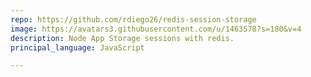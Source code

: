 ```yaml
---
repo: https://github.com/rdiego26/redis-session-storage
image: https://avatars3.githubusercontent.com/u/1463578?s=180&v=4
description: Node App Storage sessions with redis.
principal_language: JavaScript

---
```

